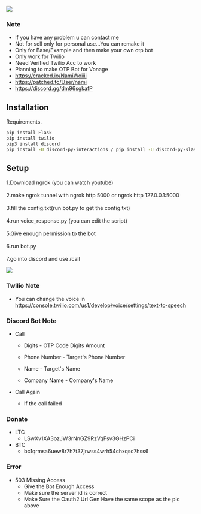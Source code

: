 ![](https://dcbadge.vercel.app/api/shield/423747377506025472)

### Note
- If you have any problem u can contact me
- Not for sell only  for personal use...You can remake it
- Only for Base/Example and then make your own otp bot
- Only work for Twilio
- Need Verified Twilio Acc to work
- Planning to make OTP Bot for Vonage
- https://cracked.io/NamiWoiiii
- https://patched.to/User/nami
- https://discord.gg/dm96sgkafP

## Installation

Requirements.

```bash
pip install Flask
pip install twilio
pip3 install discord
pip install -U discord-py-interactions / pip install -U discord-py-slash-command
```

## Setup

1.Download ngrok (you can watch youtube)\
\
2.make ngrok tunnel with ngrok http 5000 or ngrok http 127.0.0.1:5000\
\
3.fill the config.txt(run bot.py to get the config.txt)\
\
4.run voice_response.py (you can edit the script)\
\
5.Give enough permission to the bot\
\
6.run bot.py\
\
7.go into discord and use /call

![](https://i.imgur.com/5FoweFz.jpg)

### Twilio Note
- You can change the voice in https://console.twilio.com/us1/develop/voice/settings/text-to-speech

### Discord Bot Note
- Call
    - Digits
          - OTP Code Digits Amount

    - Phone Number
          - Target's Phone Number

   - Name
         - Target's Name

   - Company Name
         - Company's Name

- Call Again
   - If the call failed

### Donate
- LTC
   - LSwXv1XA3ozJW3rNnGZ9RzVqFsv3GHzPCi
- BTC
   - bc1qrmsa6uew8r7h7t37jrwss4wrh54chxqsc7hss6

### Error
- 503 Missing Access
    - Give the Bot Enough Access
    - Make sure  the server id is correct
    - Make Sure the Oauth2  Url Gen Have the same scope as the pic above 
